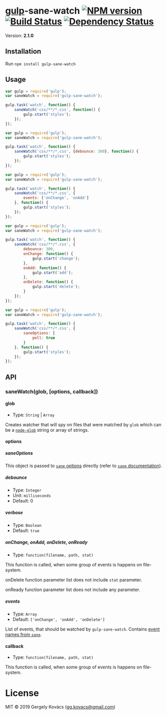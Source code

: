 # [gulp](https://github.com/gulpjs/gulp)-sane-watch [![NPM version][npm-image]][npm-url] [![Build Status][travis-image]][travis-url] [![Dependency Status][daviddm-image]][daviddm-url]
Version: **2.1.0**

## Installation

Run `npm install gulp-sane-watch`

## Usage

```js
var gulp = require('gulp');
var saneWatch = require('gulp-sane-watch');

gulp.task('watch', function() {
    saneWatch('css/**/*.css', function() {
        gulp.start('styles');
    });
});
```

```js
var gulp = require('gulp');
var saneWatch = require('gulp-sane-watch');

gulp.task('watch', function() {
    saneWatch('css/**/*.css', {debounce: 300}, function() {
        gulp.start('styles');
    });
});
```

```js
var gulp = require('gulp');
var saneWatch = require('gulp-sane-watch');

gulp.task('watch', function() {
    saneWatch('css/**/*.css', {
        events: ['onChange', 'onAdd']
    }, function() {
        gulp.start('styles');
    });
});
```

```js
var gulp = require('gulp');
var saneWatch = require('gulp-sane-watch');

gulp.task('watch', function() {
    saneWatch('css/**/*.css', {
        debounce: 300,
        onChange: function() {
            gulp.start('change');
        },
        onAdd: function() {
            gulp.start('add');
        },
        onDelete: function() {
            gulp.start('delete');
        }
    });
});
```

```js
var gulp = require('gulp');
var saneWatch = require('gulp-sane-watch');

gulp.task('watch', function() {
    saneWatch('css/**/*.css', {
        saneOptions: {
            poll: true
        }
    }, function() {
        gulp.start('styles');
    });
});
```

## API

### saneWatch(glob, [options, callback])

#### glob
- Type: `String` | `Array`

Creates watcher that will spy on files that were matched by `glob` which can be a
[`node-glob`](https://github.com/isaacs/node-glob) string or array of strings.

#### options

##### saneOptions

This object is passed to [`sane` options](https://github.com/amasad/sane#api) directly (refer to [`sane` documentation](https://github.com/amasad/sane)).

##### debounce
- Type: `Integer`
- Unit: `milliseconds`
- Default: 0

##### verbose
- Type: `Boolean`
- Default: `true`

##### onChange, onAdd, onDelete, onReady
- Type: `function(filename, path, stat)`

This function is called, when some group of events is happens on file-system.

onDelete function parameter list does not include `stat` parameter.

onReady function parameter list does not include any parameter.

##### events
- Type: `Array`
- Default: `['onChange', 'onAdd', 'onDelete']`

List of events, that should be watched by `gulp-sane-watch`. Contains [event names from `sane`](https://github.com/amasad/sane#api).

#### callback
- Type: `function(filename, path, stat)`

This function is called, when some group of events is happens on file-system.

# License
MIT © 2019 Gergely Kovács (gg.kovacs@gmail.com)

[npm-image]: https://badge.fury.io/js/gulp-sane-watch.svg
[npm-url]: https://npmjs.org/package/gulp-sane-watch
[travis-image]: https://travis-ci.org/ggkovacs/gulp-sane-watch.svg?branch=master
[travis-url]: https://travis-ci.org/ggkovacs/gulp-sane-watch
[daviddm-image]: https://david-dm.org/ggkovacs/gulp-sane-watch.svg?theme=shields.io
[daviddm-url]: https://david-dm.org/ggkovacs/gulp-sane-watch
